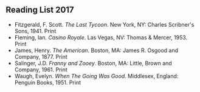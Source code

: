 ## Reading List 2017

<ul class="list-reset">
  <li class="mb1">Fitzgerald, F. Scott. <em>The Last Tycoon</em>. New York, NY: Charles Scribner's Sons, 1941. Print</li>
  <li class="mb1">Fleming, Ian. <em>Casino Royale</em>. Las Vegas, NV: Thomas &amp; Mercer, 1953. Print</li>
  <li class="mb1">James, Henry. <em>The American</em>. Boston, MA: James R. Osgood and Company, 1877. Print</li>
  <li class="mb1">Salinger, J.D. <em>Franny and Zooey</em>. Boston, MA: Little, Brown and Company, 1961. Print</li>
  <li class="mb1">Waugh, Evelyn. <em>When The Going Was Good</em>. Middlesex, England: Penguin Books, 1951. Print</li>
</ul>
